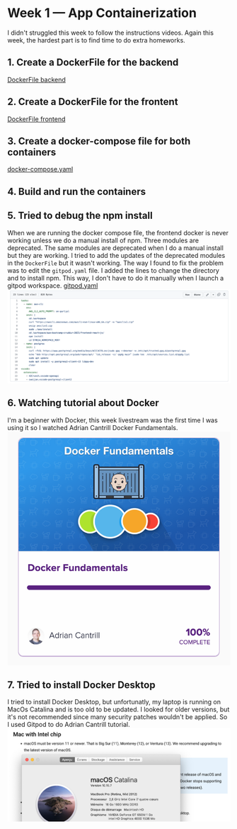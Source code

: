 # Week 1 — App Containerization
I didn't struggled this week to follow the instructions videos. Again this week, the hardest part is to find time to do extra homeworks.

## 1. Create a DockerFile for the backend
[DockerFile backend](https://github.com/CFelt22/aws-bootcamp-cruddur-2023/blob/main/backend-flask/Dockerfile)

## 2. Create a DockerFile for the frontent
[DockerFile frontend](https://github.com/CFelt22/aws-bootcamp-cruddur-2023/blob/main/frontend-react-js/Dockerfile)

## 3. Create a docker-compose file for both containers
[docker-compose.yaml](https://github.com/CFelt22/aws-bootcamp-cruddur-2023/blob/main/docker-compose.yaml)

## 4. Build and run the containers

## 5. Tried to debug the npm install
When we are running the docker compose file, the frontend docker is never working unless we do a manual install of npm. Three modules are deprecated. The same modules are deprecated when I do a manual install but they are working. I tried to add the updates of the deprecated modules in the `DockerFile` but it wasn't working. The way I found to fix the problem was to edit the `gitpod.yaml` file. I added the lines to change the directory and to install npm. This way, I don't have to do it manually when I launch a gitpod workspace.
[gitpod.yaml](https://github.com/CFelt22/aws-bootcamp-cruddur-2023/blob/main/.gitpod.yml)
![NPM](/journal/assets/npm-install.png "npm install")

## 6. Watching tutorial about Docker
I'm a beginner with Docker, this week livestream was the first time I was using it so I watched Adrian Cantrill Docker Fundamentals.
![ACDF](/journal/assets/DockerTuto.png "Docker Fundamentals")

## 7. Tried to install Docker Desktop
I tried to install Docker Desktop, but unfortunatly, my laptop is running on MacOs Catalina and is too old to be updated. I looked for older versions, but it's not recommended since many security patches wouldn't be applied. So I used Gitpod to do Adrian Cantrill tutorial.
![DD](/journal/assets/Docker-desktop.png "Docker Desktop")
